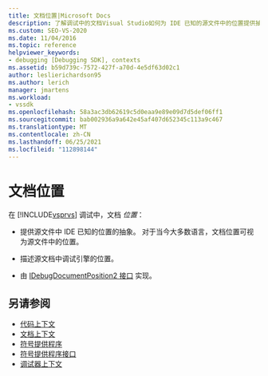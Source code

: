 ```yaml
---
title: 文档位置|Microsoft Docs
description: 了解调试中的文档Visual Studio如何为 IDE 已知的源文件中的位置提供抽象。
ms.custom: SEO-VS-2020
ms.date: 11/04/2016
ms.topic: reference
helpviewer_keywords:
- debugging [Debugging SDK], contexts
ms.assetid: b59d739c-7572-427f-a70d-4e5df63d02c1
author: leslierichardson95
ms.author: lerich
manager: jmartens
ms.workload:
- vssdk
ms.openlocfilehash: 58a3ac3db62619c5d0eaa9e89e09d7d5def06ff1
ms.sourcegitcommit: bab002936a9a642e45af407d652345c113a9c467
ms.translationtype: MT
ms.contentlocale: zh-CN
ms.lasthandoff: 06/25/2021
ms.locfileid: "112898144"
---
```

# <a name="document-position"></a>文档位置
在 [!INCLUDE[vsprvs](../../code-quality/includes/vsprvs_md.md)] 调试中，文档 *位置*：

- 提供源文件中 IDE 已知的位置的抽象。 对于当今大多数语言，文档位置可视为源文件中的位置。

- 描述源文档中调试引擎的位置。

- 由 [IDebugDocumentPosition2 接口](../../extensibility/debugger/reference/idebugdocumentposition2.md) 实现。

## <a name="see-also"></a>另请参阅
- [代码上下文](../../extensibility/debugger/code-context.md)
- [文档上下文](../../extensibility/debugger/document-context.md)
- [符号提供程序](../../extensibility/debugger/symbol-provider.md)
- [符号提供程序接口](../../extensibility/debugger/reference/symbol-provider-interfaces.md)
- [调试器上下文](../../extensibility/debugger/debugger-contexts.md)
